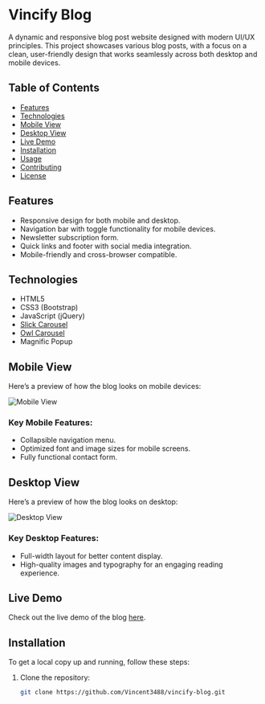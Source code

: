 # Vincify Blog

A dynamic and responsive blog post website designed with modern UI/UX principles. This project showcases various blog posts, with a focus on a clean, user-friendly design that works seamlessly across both desktop and mobile devices.

## Table of Contents

- [Features](#features)
- [Technologies](#technologies)
- [Mobile View](#mobile-view)
- [Desktop View](#desktop-view)
- [Live Demo](#live-demo)
- [Installation](#installation)
- [Usage](#usage)
- [Contributing](#contributing)
- [License](#license)

## Features

- Responsive design for both mobile and desktop.
- Navigation bar with toggle functionality for mobile devices.
- Newsletter subscription form.
- Quick links and footer with social media integration.
- Mobile-friendly and cross-browser compatible.

## Technologies

- HTML5
- CSS3 (Bootstrap)
- JavaScript (jQuery)
- [Slick Carousel](https://kenwheeler.github.io/slick/)
- [Owl Carousel](https://owlcarousel2.github.io/OwlCarousel2/)
- Magnific Popup

## Mobile View

Here’s a preview of how the blog looks on mobile devices:

![Mobile View](link_to_mobile_view_screenshot)

### Key Mobile Features:
- Collapsible navigation menu.
- Optimized font and image sizes for mobile screens.
- Fully functional contact form.
  
## Desktop View

Here’s a preview of how the blog looks on desktop:

![Desktop View](link_to_desktop_view_screenshot)

### Key Desktop Features:
- Full-width layout for better content display.
- High-quality images and typography for an engaging reading experience.

## Live Demo

Check out the live demo of the blog [here](link_to_live_demo).

## Installation

To get a local copy up and running, follow these steps:

1. Clone the repository:

   ```bash
   git clone https://github.com/Vincent3488/vincify-blog.git
